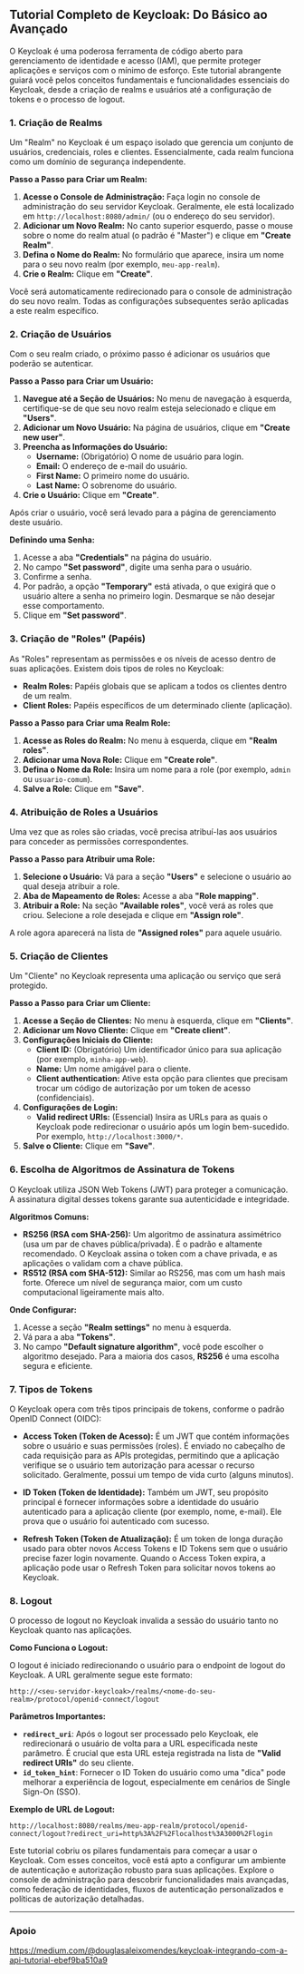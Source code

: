 ## Tutorial Completo de Keycloak: Do Básico ao Avançado

O Keycloak é uma poderosa ferramenta de código aberto para gerenciamento de identidade e acesso (IAM), que permite proteger aplicações e serviços com o mínimo de esforço. Este tutorial abrangente guiará você pelos conceitos fundamentais e funcionalidades essenciais do Keycloak, desde a criação de realms e usuários até a configuração de tokens e o processo de logout.

### 1\. Criação de Realms

Um "Realm" no Keycloak é um espaço isolado que gerencia um conjunto de usuários, credenciais, roles e clientes. Essencialmente, cada realm funciona como um domínio de segurança independente.

**Passo a Passo para Criar um Realm:**

1.  **Acesse o Console de Administração:** Faça login no console de administração do seu servidor Keycloak. Geralmente, ele está localizado em `http://localhost:8080/admin/` (ou o endereço do seu servidor).
2.  **Adicionar um Novo Realm:** No canto superior esquerdo, passe o mouse sobre o nome do realm atual (o padrão é "Master") e clique em **"Create Realm"**.
3.  **Defina o Nome do Realm:** No formulário que aparece, insira um nome para o seu novo realm (por exemplo, `meu-app-realm`).
4.  **Crie o Realm:** Clique em **"Create"**.

Você será automaticamente redirecionado para o console de administração do seu novo realm. Todas as configurações subsequentes serão aplicadas a este realm específico.

### 2\. Criação de Usuários

Com o seu realm criado, o próximo passo é adicionar os usuários que poderão se autenticar.

**Passo a Passo para Criar um Usuário:**

1.  **Navegue até a Seção de Usuários:** No menu de navegação à esquerda, certifique-se de que seu novo realm esteja selecionado e clique em **"Users"**.
2.  **Adicionar um Novo Usuário:** Na página de usuários, clique em **"Create new user"**.
3.  **Preencha as Informações do Usuário:**
      * **Username:** (Obrigatório) O nome de usuário para login.
      * **Email:** O endereço de e-mail do usuário.
      * **First Name:** O primeiro nome do usuário.
      * **Last Name:** O sobrenome do usuário.
4.  **Crie o Usuário:** Clique em **"Create"**.

Após criar o usuário, você será levado para a página de gerenciamento deste usuário.

**Definindo uma Senha:**

1.  Acesse a aba **"Credentials"** na página do usuário.
2.  No campo **"Set password"**, digite uma senha para o usuário.
3.  Confirme a senha.
4.  Por padrão, a opção **"Temporary"** está ativada, o que exigirá que o usuário altere a senha no primeiro login. Desmarque se não desejar esse comportamento.
5.  Clique em **"Set password"**.

### 3\. Criação de "Roles" (Papéis)

As "Roles" representam as permissões e os níveis de acesso dentro de suas aplicações. Existem dois tipos de roles no Keycloak:

  * **Realm Roles:** Papéis globais que se aplicam a todos os clientes dentro de um realm.
  * **Client Roles:** Papéis específicos de um determinado cliente (aplicação).

**Passo a Passo para Criar uma Realm Role:**

1.  **Acesse as Roles do Realm:** No menu à esquerda, clique em **"Realm roles"**.
2.  **Adicionar uma Nova Role:** Clique em **"Create role"**.
3.  **Defina o Nome da Role:** Insira um nome para a role (por exemplo, `admin` ou `usuario-comum`).
4.  **Salve a Role:** Clique em **"Save"**.

### 4\. Atribuição de Roles a Usuários

Uma vez que as roles são criadas, você precisa atribuí-las aos usuários para conceder as permissões correspondentes.

**Passo a Passo para Atribuir uma Role:**

1.  **Selecione o Usuário:** Vá para a seção **"Users"** e selecione o usuário ao qual deseja atribuir a role.
2.  **Aba de Mapeamento de Roles:** Acesse a aba **"Role mapping"**.
3.  **Atribuir a Role:** Na seção **"Available roles"**, você verá as roles que criou. Selecione a role desejada e clique em **"Assign role"**.

A role agora aparecerá na lista de **"Assigned roles"** para aquele usuário.

### 5\. Criação de Clientes

Um "Cliente" no Keycloak representa uma aplicação ou serviço que será protegido.

**Passo a Passo para Criar um Cliente:**

1.  **Acesse a Seção de Clientes:** No menu à esquerda, clique em **"Clients"**.
2.  **Adicionar um Novo Cliente:** Clique em **"Create client"**.
3.  **Configurações Iniciais do Cliente:**
      * **Client ID:** (Obrigatório) Um identificador único para sua aplicação (por exemplo, `minha-app-web`).
      * **Name:** Um nome amigável para o cliente.
      * **Client authentication:** Ative esta opção para clientes que precisam trocar um código de autorização por um token de acesso (confidenciais).
4.  **Configurações de Login:**
      * **Valid redirect URIs:** (Essencial) Insira as URLs para as quais o Keycloak pode redirecionar o usuário após um login bem-sucedido. Por exemplo, `http://localhost:3000/*`.
5.  **Salve o Cliente:** Clique em **"Save"**.

### 6\. Escolha de Algoritmos de Assinatura de Tokens

O Keycloak utiliza JSON Web Tokens (JWT) para proteger a comunicação. A assinatura digital desses tokens garante sua autenticidade e integridade.

**Algoritmos Comuns:**

  * **RS256 (RSA com SHA-256):** Um algoritmo de assinatura assimétrico (usa um par de chaves pública/privada). É o padrão e altamente recomendado. O Keycloak assina o token com a chave privada, e as aplicações o validam com a chave pública.
  * **RS512 (RSA com SHA-512):** Similar ao RS256, mas com um hash mais forte. Oferece um nível de segurança maior, com um custo computacional ligeiramente mais alto.

**Onde Configurar:**

1.  Acesse a seção **"Realm settings"** no menu à esquerda.
2.  Vá para a aba **"Tokens"**.
3.  No campo **"Default signature algorithm"**, você pode escolher o algoritmo desejado. Para a maioria dos casos, **RS256** é uma escolha segura e eficiente.

### 7\. Tipos de Tokens

O Keycloak opera com três tipos principais de tokens, conforme o padrão OpenID Connect (OIDC):

  * **Access Token (Token de Acesso):** É um JWT que contém informações sobre o usuário e suas permissões (roles). É enviado no cabeçalho de cada requisição para as APIs protegidas, permitindo que a aplicação verifique se o usuário tem autorização para acessar o recurso solicitado. Geralmente, possui um tempo de vida curto (alguns minutos).

  * **ID Token (Token de Identidade):** Também um JWT, seu propósito principal é fornecer informações sobre a identidade do usuário autenticado para a aplicação cliente (por exemplo, nome, e-mail). Ele prova que o usuário foi autenticado com sucesso.

  * **Refresh Token (Token de Atualização):** É um token de longa duração usado para obter novos Access Tokens e ID Tokens sem que o usuário precise fazer login novamente. Quando o Access Token expira, a aplicação pode usar o Refresh Token para solicitar novos tokens ao Keycloak.

### 8\. Logout

O processo de logout no Keycloak invalida a sessão do usuário tanto no Keycloak quanto nas aplicações.

**Como Funciona o Logout:**

O logout é iniciado redirecionando o usuário para o endpoint de logout do Keycloak. A URL geralmente segue este formato:

```
http://<seu-servidor-keycloak>/realms/<nome-do-seu-realm>/protocol/openid-connect/logout
```

**Parâmetros Importantes:**

  * **`redirect_uri`**: Após o logout ser processado pelo Keycloak, ele redirecionará o usuário de volta para a URL especificada neste parâmetro. É crucial que esta URL esteja registrada na lista de **"Valid redirect URIs"** do seu cliente.
  * **`id_token_hint`**: Fornecer o ID Token do usuário como uma "dica" pode melhorar a experiência de logout, especialmente em cenários de Single Sign-On (SSO).

**Exemplo de URL de Logout:**

```
http://localhost:8080/realms/meu-app-realm/protocol/openid-connect/logout?redirect_uri=http%3A%2F%2Flocalhost%3A3000%2Flogin
```

Este tutorial cobriu os pilares fundamentais para começar a usar o Keycloak. Com esses conceitos, você está apto a configurar um ambiente de autenticação e autorização robusto para suas aplicações. Explore o console de administração para descobrir funcionalidades mais avançadas, como federação de identidades, fluxos de autenticação personalizados e políticas de autorização detalhadas.


---------------------
### Apoio
https://medium.com/@douglasaleixomendes/keycloak-integrando-com-a-api-tutorial-ebef9ba510a9
